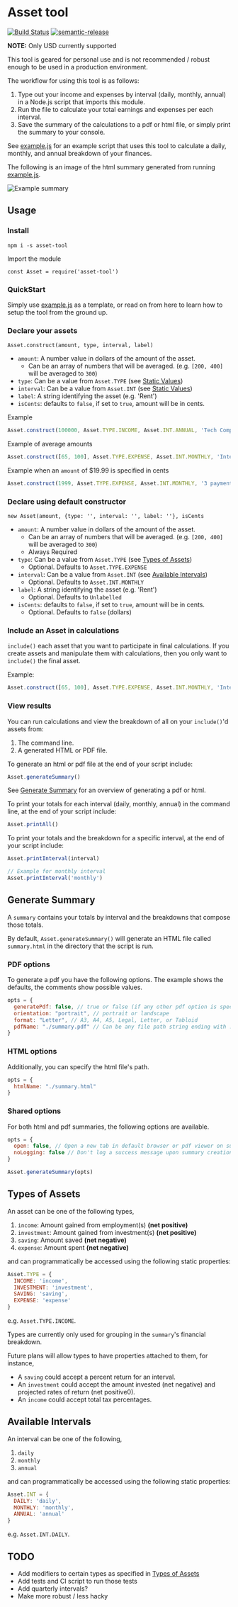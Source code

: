 # Asset tool

[![Build Status](https://travis-ci.com/Ebonsignori/asset-tool.svg?branch=master)](https://travis-ci.org/Ebonsignori/asset-tool)
[![semantic-release](https://img.shields.io/badge/%20%20%F0%9F%93%A6%F0%9F%9A%80-semantic--release-e10079.svg)](https://github.com/semantic-release/semantic-release)

**NOTE:** Only USD currently supported

This tool is geared for personal use and is not recommended / robust enough to be used in a production environment.

The workflow for using this tool is as follows:

1. Type out your income and expenses by interval (daily, monthly, annual) in a Node.js script that imports this module.
2. Run the file to calculate your total earnings and expenses per each interval.
3. Save the summary of the calculations to a pdf or html file, or simply print the summary to your console.

See [example.js](./example.js) for an example script that uses this tool to calculate a daily, monthly, and annual breakdown of your finances.

The following is an image of the html summary generated from running [example.js](./example.js).

![Example summary](./docs/imgs/example_summary.png)

## Usage

### Install

`npm i -s asset-tool`

Import the module

`const Asset = require('asset-tool')`

### QuickStart

Simply use [example.js](./example.js) as a template, or read on from here to learn how to setup the tool from the ground up.

### Declare your assets

`Asset.construct(amount, type, interval, label)`

- `amount`: A number value in dollars of the amount of the asset.
  - Can be an array of numbers that will be averaged. (e.g. `[200, 400]` will be averaged to `300`)
- `type`: Can be a value from `Asset.TYPE` (see [Static Values](#static-values))
- `interval`: Can be a value from `Asset.INT` (see [Static Values](#static-values))
- `label`: A string identifying the asset (e.g. 'Rent')
- `isCents`: defaults to `false`, if set to `true`, amount will be in cents.

Example

```javascript
Asset.construct(100000, Asset.TYPE.INCOME, Asset.INT.ANNUAL, 'Tech Company')
```

Example of average amounts

```javascript
Asset.construct([65, 100], Asset.TYPE.EXPENSE, Asset.INT.MONTHLY, 'Internet')
```

Example when an `amount` of $19.99 is specified in cents

```javascript
Asset.construct(1999, Asset.TYPE.EXPENSE, Asset.INT.MONTHLY, '3 payments of', true)
```

### Declare using default constructor

`new Asset(amount, {type: '', interval: '', label: ''}, isCents`

- `amount`: A number value in dollars of the amount of the asset.
  - Can be an array of numbers that will be averaged. (e.g. `[200, 400]` will be averaged to `300`)
  - Always Required
- `type`: Can be a value from `Asset.TYPE` (see [Types of Assets](#types-of-assets))
  - Optional. Defaults to `Asset.TYPE.EXPENSE`
- `interval`: Can be a value from `Asset.INT` (see [Available Intervals](#available-intervals))
  - Optional. Defaults to `Asset.INT.MONTHLY`
- `label`: A string identifying the asset (e.g. 'Rent')
  - Optional. Defaults to `Unlabelled`
- `isCents`: defaults to `false`, if set to `true`, amount will be in cents.
  - Optional. Defaults to `false` (dollars)

### Include an Asset in calculations

`include()` each asset that you want to participate in final calculations. If you create assets and manipulate them with calculations, then you only want to `include()` the final asset. 

Example:

```javascript
Asset.construct([65, 100], Asset.TYPE.EXPENSE, Asset.INT.MONTHLY, 'Internet').include()
```

### View results

You can run calculations and view the breakdown of all on your `include()`'d assets from:

1. The command line.
2. A generated HTML or PDF file.

To generate an html or pdf file at the end of your script include:

```javascript
Asset.generateSummary()
```

See [Generate Summary](#generate-summary) for an overview of generating a pdf or html.

To print your totals for each interval (daily, monthly, annual) in the command line, at the end of your script include:

```javascript
Asset.printAll()
```

To print your totals and the breakdown for a specific interval, at the end of your script include:

```javascript
Asset.printInterval(interval)

// Example for monthly interval
Asset.printInterval('monthly')
```

## Generate Summary

A `summary` contains your totals by interval and the breakdowns that compose those totals.

By default, `Asset.generateSummary()` will generate an HTML file called `summary.html` in the directory that the script is run.

### PDF options

To generate a pdf you have the following options. The example shows the defaults, the comments show possible values.

```javascript
opts = {
  generatePdf: false, // true or false (if any other pdf option is specified this defaults to true)
  orientation: "portrait", // portrait or landscape
  format: "Letter", // A3, A4, A5, Legal, Letter, or Tabloid
  pdfName: "./summary.pdf" // Can be any file path string ending with .pdf
}
```

### HTML options

Additionally, you can specify the html file's path.

```javascript
opts = {
  htmlName: "./summary.html"
}
```

### Shared options

For both html and pdf summaries, the following options are available.

```javascript
opts = {
  open: false, // Open a new tab in default browser or pdf viewer on success
  noLogging: false // Don't log a success message upon summary creation
}
```

```javascript
Asset.generateSummary(opts)
```

## Types of Assets

An asset can be one of the following types,

1. `income`: Amount gained from employment(s) **(net positive)**
2. `investment`: Amount gained from investment(s) **(net positive)**
3. `saving`: Amount saved **(net negative)**
4. `expense`: Amount spent **(net negative)**

and can programmatically be accessed using the following static properties:

```javascript
Asset.TYPE = {
  INCOME: 'income',
  INVESTMENT: 'investment',
  SAVING: 'saving',
  EXPENSE: 'expense'
}
```

e.g. `Asset.TYPE.INCOME`.

Types are currently only used for grouping in the `summary`'s financial breakdown.

Future plans will allow types to have properties attached to them, for instance,

- A `saving` could accept a percent return for an interval.
- An `investment` could accept the amount invested (net negative) and projected rates of return (net positive0).
- An `income` could accept total tax percentages.

## Available Intervals

An interval can be one of the following,

1. `daily`
2. `monthly`
3. `annual`

and can programmatically be accessed using the following static properties:

```javascript
Asset.INT = {
  DAILY: 'daily',
  MONTHLY: 'monthly',
  ANNUAL: 'annual'
}
```

e.g. `Asset.INT.DAILY`.

## TODO

- Add modifiers to certain types as specified in [Types of Assets](#types-of-assets)
- Add tests and CI script to run those tests
- Add quarterly intervals?
- Make more robust / less hacky


